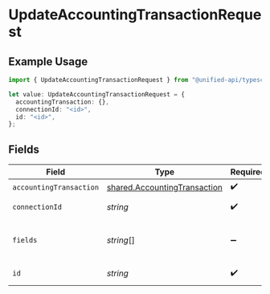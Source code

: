 # UpdateAccountingTransactionRequest

## Example Usage

```typescript
import { UpdateAccountingTransactionRequest } from "@unified-api/typescript-sdk/sdk/models/operations";

let value: UpdateAccountingTransactionRequest = {
  accountingTransaction: {},
  connectionId: "<id>",
  id: "<id>",
};
```

## Fields

| Field                                                                               | Type                                                                                | Required                                                                            | Description                                                                         |
| ----------------------------------------------------------------------------------- | ----------------------------------------------------------------------------------- | ----------------------------------------------------------------------------------- | ----------------------------------------------------------------------------------- |
| `accountingTransaction`                                                             | [shared.AccountingTransaction](../../../sdk/models/shared/accountingtransaction.md) | :heavy_check_mark:                                                                  | N/A                                                                                 |
| `connectionId`                                                                      | *string*                                                                            | :heavy_check_mark:                                                                  | ID of the connection                                                                |
| `fields`                                                                            | *string*[]                                                                          | :heavy_minus_sign:                                                                  | Comma-delimited fields to return                                                    |
| `id`                                                                                | *string*                                                                            | :heavy_check_mark:                                                                  | ID of the Transaction                                                               |